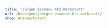 ```yaml
---
title: "Jürgen Essmaev KFZ-Werkstatt"
url: /bobingen/juergen-essmaev-kfz-werkstatt/
shop: Autowerkstatt
---
```

